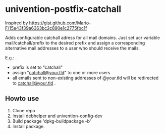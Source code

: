 # univention-postfix-catchall

Inspired by https://gist.github.com/Mario-F/15e43f39a6363bc2c890e1c2775fbc1f

Adds configurable catchall adress for all mail domains.
 Just set ucr variable mail/catchall/prefix to the desired prefix
 and assign a corresponding alternative mail addresses to a user who
 should receive the mails.
 
 E.g.:
 . 
  * prefix is set to "catchall"
  * assign "catchall@your.tld" to one or more users
  * all emails sent to non-existing addresses of @your.tld will be redirected to catchall@your.tld
 .

## Howto use
1. Clone repo
2. Install debhelper and univention-config-dev
3. Build package 'dpkg-buildpackage -b'
4. Install package.
